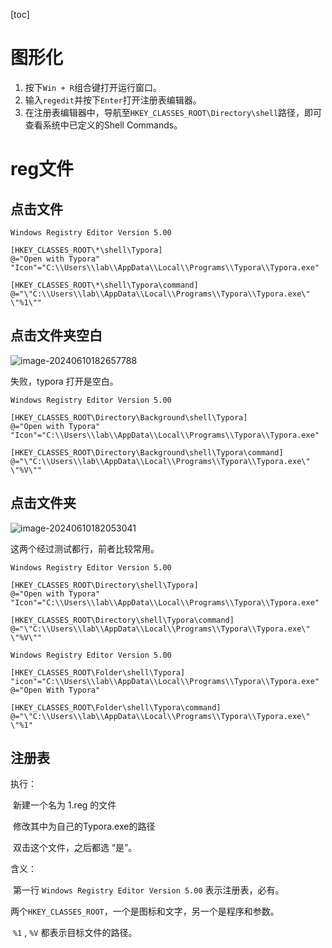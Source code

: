 [toc]

# 图形化

1. 按下`Win + R`组合键打开运行窗口。
2. 输入`regedit`并按下`Enter`打开注册表编辑器。
3. 在注册表编辑器中，导航至`HKEY_CLASSES_ROOT\Directory\shell`路径，即可查看系统中已定义的Shell Commands。

# reg文件

## 点击文件

```
Windows Registry Editor Version 5.00

[HKEY_CLASSES_ROOT\*\shell\Typora]
@="Open with Typora"
"Icon"="C:\\Users\\lab\\AppData\\Local\\Programs\\Typora\\Typora.exe"

[HKEY_CLASSES_ROOT\*\shell\Typora\command]
@="\"C:\\Users\\lab\\AppData\\Local\\Programs\\Typora\\Typora.exe\" \"%1\""
```
## 点击文件夹空白

![image-20240610182657788](https://cdn.jsdelivr.net/gh/sword4869/pic1@main/images/202406101826817.png)

失败，typora 打开是空白。

```
Windows Registry Editor Version 5.00

[HKEY_CLASSES_ROOT\Directory\Background\shell\Typora]
@="Open with Typora"
"Icon"="C:\\Users\\lab\\AppData\\Local\\Programs\\Typora\\Typora.exe"

[HKEY_CLASSES_ROOT\Directory\Background\shell\Typora\command]
@="\"C:\\Users\\lab\\AppData\\Local\\Programs\\Typora\\Typora.exe\" \"%V\""
```

## 点击文件夹

![image-20240610182053041](https://cdn.jsdelivr.net/gh/sword4869/pic1@main/images/202406101820071.png)

这两个经过测试都行，前者比较常用。

```
Windows Registry Editor Version 5.00

[HKEY_CLASSES_ROOT\Directory\shell\Typora]
@="Open with Typora"
"Icon"="C:\\Users\\lab\\AppData\\Local\\Programs\\Typora\\Typora.exe"

[HKEY_CLASSES_ROOT\Directory\shell\Typora\command]
@="\"C:\\Users\\lab\\AppData\\Local\\Programs\\Typora\\Typora.exe\" \"%V\""
```

```
Windows Registry Editor Version 5.00
 
[HKEY_CLASSES_ROOT\Folder\shell\Typora]
"icon"="C:\\Users\\lab\\AppData\\Local\\Programs\\Typora\\Typora.exe"
@="Open With Typora"
 
[HKEY_CLASSES_ROOT\Folder\shell\Typora\command]
@="\"C:\\Users\\lab\\AppData\\Local\\Programs\\Typora\\Typora.exe\" \"%1"
```



## 注册表

执行：

​	新建一个名为 1.reg 的文件

​	修改其中为自己的Typora.exe的路径

​	双击这个文件，之后都选 “是”。



含义：

​	第一行 `Windows Registry Editor Version 5.00` 表示注册表，必有。

​	两个`HKEY_CLASSES_ROOT`，一个是图标和文字，另一个是程序和参数。

​	`%1` , `%V` 都表示目标文件的路径。
